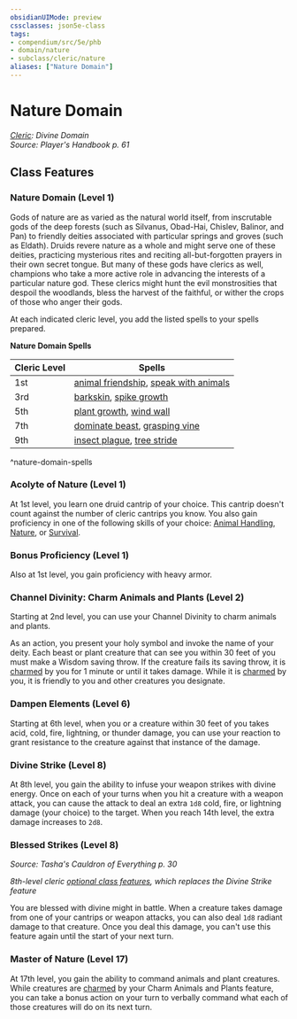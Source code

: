 ```yaml
---
obsidianUIMode: preview
cssclasses: json5e-class
tags:
- compendium/src/5e/phb
- domain/nature
- subclass/cleric/nature
aliases: ["Nature Domain"]
---
```

# Nature Domain
*[Cleric](cleric.md): Divine Domain*  
*Source: Player's Handbook p. 61*  


## Class Features

### Nature Domain (Level 1)

Gods of nature are as varied as the natural world itself, from inscrutable gods of the deep forests (such as Silvanus, Obad-Hai, Chislev, Balinor, and Pan) to friendly deities associated with particular springs and groves (such as Eldath). Druids revere nature as a whole and might serve one of these deities, practicing mysterious rites and reciting all-but-forgotten prayers in their own secret tongue. But many of these gods have clerics as well, champions who take a more active role in advancing the interests of a particular nature god. These clerics might hunt the evil monstrosities that despoil the woodlands, bless the harvest of the faithful, or wither the crops of those who anger their gods.

At each indicated cleric level, you add the listed spells to your spells prepared.

**Nature Domain Spells**

| Cleric Level | Spells |
|--------------|--------|
| 1st | [animal friendship](5E2014官方资源/spells/animal-friendship.md), [speak with animals](5E2014官方资源/spells/speak-with-animals.md) |
| 3rd | [barkskin](5E2014官方资源/spells/barkskin.md), [spike growth](5E2014官方资源/spells/spike-growth.md) |
| 5th | [plant growth](5E2014官方资源/spells/plant-growth.md), [wind wall](5E2014官方资源/spells/wind-wall.md) |
| 7th | [dominate beast](5E2014官方资源/spells/dominate-beast.md), [grasping vine](5E2014官方资源/spells/grasping-vine.md) |
| 9th | [insect plague](5E2014官方资源/spells/insect-plague.md), [tree stride](5E2014官方资源/spells/tree-stride.md) |
^nature-domain-spells

### Acolyte of Nature (Level 1)

At 1st level, you learn one druid cantrip of your choice. This cantrip doesn't count against the number of cleric cantrips you know. You also gain proficiency in one of the following skills of your choice: [Animal Handling](5E2014官方资源/规则/skills.md#Animal%20Handling), [Nature](5E2014官方资源/规则/skills.md#Nature), or [Survival](5E2014官方资源/规则/skills.md#Survival).

### Bonus Proficiency (Level 1)

Also at 1st level, you gain proficiency with heavy armor.

### Channel Divinity: Charm Animals and Plants (Level 2)

Starting at 2nd level, you can use your Channel Divinity to charm animals and plants.

As an action, you present your holy symbol and invoke the name of your deity. Each beast or plant creature that can see you within 30 feet of you must make a Wisdom saving throw. If the creature fails its saving throw, it is [charmed](5E2014官方资源/规则/conditions.md#charmed) by you for 1 minute or until it takes damage. While it is [charmed](5E2014官方资源/规则/conditions.md#charmed) by you, it is friendly to you and other creatures you designate.

### Dampen Elements (Level 6)

Starting at 6th level, when you or a creature within 30 feet of you takes acid, cold, fire, lightning, or thunder damage, you can use your reaction to grant resistance to the creature against that instance of the damage.

### Divine Strike (Level 8)

At 8th level, you gain the ability to infuse your weapon strikes with divine energy. Once on each of your turns when you hit a creature with a weapon attack, you can cause the attack to deal an extra `1d8` cold, fire, or lightning damage (your choice) to the target. When you reach 14th level, the extra damage increases to `2d8`.

### Blessed Strikes (Level 8)
_Source: Tasha's Cauldron of Everything p. 30_

*8th-level cleric [optional class features](5E2014官方资源/规则/variant-rules/optional-class-features-tce.md), which replaces the Divine Strike feature*

You are blessed with divine might in battle. When a creature takes damage from one of your cantrips or weapon attacks, you can also deal `1d8` radiant damage to that creature. Once you deal this damage, you can't use this feature again until the start of your next turn.

### Master of Nature (Level 17)

At 17th level, you gain the ability to command animals and plant creatures. While creatures are [charmed](5E2014官方资源/规则/conditions.md#charmed) by your Charm Animals and Plants feature, you can take a bonus action on your turn to verbally command what each of those creatures will do on its next turn.